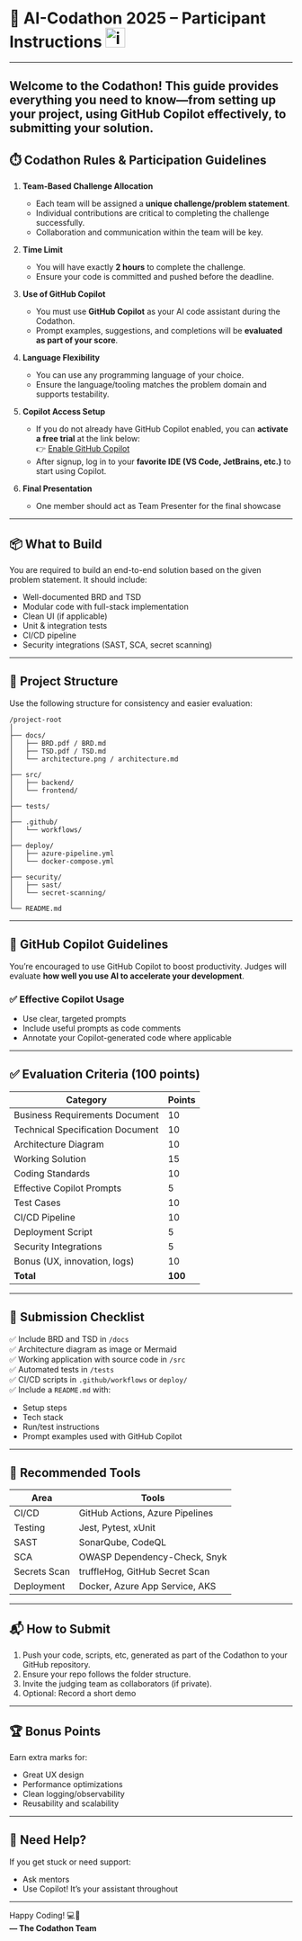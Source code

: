 

# 🚀  AI-Codathon 2025 – Participant Instructions <img width="35" height="35" alt="image" src="https://github.com/user-attachments/assets/48fc7703-6100-4373-b1c5-cc787cdc82cf" />
---
Welcome to the Codathon! This guide provides everything you need to know—from setting up your project, using GitHub Copilot effectively, to submitting your solution.
---

## ⏱️ Codathon Rules & Participation Guidelines

1. **Team-Based Challenge Allocation**  
   - Each team will be assigned a **unique challenge/problem statement**.  
   - Individual contributions are critical to completing the challenge successfully.  
   - Collaboration and communication within the team will be key.

2. **Time Limit**  
   - You will have exactly **2 hours** to complete the challenge.  
   - Ensure your code is committed and pushed before the deadline.

3. **Use of GitHub Copilot**  
   - You must use **GitHub Copilot** as your AI code assistant during the Codathon.  
   - Prompt examples, suggestions, and completions will be **evaluated as part of your score**.

4. **Language Flexibility**  
   - You can use any programming language of your choice.  
   - Ensure the language/tooling matches the problem domain and supports testability.

5. **Copilot Access Setup**  
   - If you do not already have GitHub Copilot enabled, you can **activate a free trial** at the link below:  
     👉 [Enable GitHub Copilot](https://github.com/github-copilot/signup?ref_cta=Copilot+trial&ref_loc=about+github+copilot&ref_page=docs)  
   - After signup, log in to your **favorite IDE (VS Code, JetBrains, etc.)** to start using Copilot.
6. **Final Presentation**
   - One member should act as Team Presenter for the final showcase
---

## 📦 What to Build

You are required to build an end-to-end solution based on the given problem statement. It should include:

- Well-documented BRD and TSD
- Modular code with full-stack implementation
- Clean UI (if applicable)
- Unit & integration tests
- CI/CD pipeline
- Security integrations (SAST, SCA, secret scanning)

---

## 🧭 Project Structure

Use the following structure for consistency and easier evaluation:


```
/project-root
│
├── docs/
│   ├── BRD.pdf / BRD.md
│   ├── TSD.pdf / TSD.md
│   └── architecture.png / architecture.md
│
├── src/
│   ├── backend/
│   └── frontend/
│
├── tests/
│
├── .github/
│   └── workflows/
│
├── deploy/
│   ├── azure-pipeline.yml
│   └── docker-compose.yml
│
├── security/
│   ├── sast/
│   └── secret-scanning/
│
└── README.md

```

---

## 🤖 GitHub Copilot Guidelines

You’re encouraged to use GitHub Copilot to boost productivity. Judges will evaluate **how well you use AI to accelerate your development**.

### ✅ Effective Copilot Usage

- Use clear, targeted prompts
- Include useful prompts as code comments
- Annotate your Copilot-generated code where applicable

---

## ✅ Evaluation Criteria (100 points)

| Category                          | Points |
|----------------------------------|--------|
| Business Requirements Document   | 10     |
| Technical Specification Document | 10     |
| Architecture Diagram             | 10     |
| Working Solution                 | 15     |
| Coding Standards                 | 10     |
| Effective Copilot Prompts        | 5      |
| Test Cases                       | 10     |
| CI/CD Pipeline                   | 10     |
| Deployment Script                | 5      |
| Security Integrations            | 5      |
| Bonus (UX, innovation, logs)     | 10     |
| **Total**                        | **100**|

---

## 🧪 Submission Checklist

✅ Include BRD and TSD in `/docs`  
✅ Architecture diagram as image or Mermaid  
✅ Working application with source code in `/src`  
✅ Automated tests in `/tests`  
✅ CI/CD scripts in `.github/workflows` or `deploy/`  
✅ Include a `README.md` with:
- Setup steps
- Tech stack
- Run/test instructions
- Prompt examples used with GitHub Copilot

---

## 🔐 Recommended Tools

| Area           | Tools                            |
|----------------|----------------------------------|
| CI/CD          | GitHub Actions, Azure Pipelines  |
| Testing        | Jest, Pytest, xUnit              |
| SAST           | SonarQube, CodeQL                |
| SCA            | OWASP Dependency-Check, Snyk     |
| Secrets Scan   | truffleHog, GitHub Secret Scan   |
| Deployment     | Docker, Azure App Service, AKS   |

---

## 📬 How to Submit

1. Push your code, scripts, etc, generated as part of the Codathon to your GitHub repository.
2. Ensure your repo follows the folder structure.
3. Invite the judging team as collaborators (if private).
4. Optional: Record a short demo

---

## 🏆 Bonus Points

Earn extra marks for:
- Great UX design
- Performance optimizations
- Clean logging/observability
- Reusability and scalability

---

## 📢 Need Help?

If you get stuck or need support:
- Ask mentors
- Use Copilot! It’s your assistant throughout

---

Happy Coding! 💻🚀  
**— The Codathon Team**
